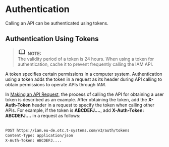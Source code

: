 # Authentication<a name="dws_02_0064"></a>

Calling an API can be authenticated using tokens.

## Authentication Using Tokens<a name="en-us_topic_0171007790_en-us_topic_0121671869_section2417768214391"></a>

>![](public_sys-resources/icon-note.gif) **NOTE:**   
>The validity period of a token is 24 hours. When using a token for authentication, cache it to prevent frequently calling the IAM API.  

A token specifies certain permissions in a computer system. Authentication using a token adds the token in a request as its header during API calling to obtain permissions to operate APIs through IAM.

In  [Making an API Request](making-an-api-request.md), the process of calling the API for obtaining a user token is described as an example. After obtaining the token, add the  **X-Auth-Token**  header in a request to specify the token when calling other APIs. For example, if the token is  **ABCDEFJ....**, add  **X-Auth-Token: ABCDEFJ....**  in a request as follows:

```

POST https://iam.eu-de.otc.t-systems.com/v3/auth/tokens
Content-Type: application/json
X-Auth-Token: ABCDEFJ....
```

